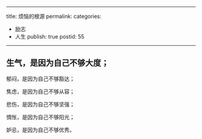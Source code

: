 --------
title: 烦恼的根源
permalink: 
categories:
- 励志
- 人生
publish: true
postid: 55
--------
生气，是因为自己不够大度；
----------
郁闷，是因为自己不够豁达；

焦虑，是因为自己不够从容；

悲伤，是因为自己不够坚强；

惆怅，是因为自己不够阳光；

妒忌，是因为自己不够优秀。